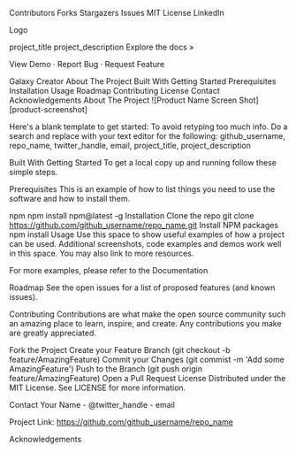 Contributors Forks Stargazers Issues MIT License LinkedIn


Logo

project_title
project_description
Explore the docs »

View Demo · Report Bug · Request Feature

Galaxy Creator
About The Project
Built With
Getting Started
Prerequisites
Installation
Usage
Roadmap
Contributing
License
Contact
Acknowledgements
About The Project
![Product Name Screen Shot][product-screenshot]

Here's a blank template to get started: To avoid retyping too much info. Do a search and replace with your text editor for the following: github_username, repo_name, twitter_handle, email, project_title, project_description

Built With
Getting Started
To get a local copy up and running follow these simple steps.

Prerequisites
This is an example of how to list things you need to use the software and how to install them.

npm
npm install npm@latest -g
Installation
Clone the repo
git clone https://github.com/github_username/repo_name.git
Install NPM packages
npm install
Usage
Use this space to show useful examples of how a project can be used. Additional screenshots, code examples and demos work well in this space. You may also link to more resources.

For more examples, please refer to the Documentation

Roadmap
See the open issues for a list of proposed features (and known issues).

Contributing
Contributions are what make the open source community such an amazing place to learn, inspire, and create. Any contributions you make are greatly appreciated.

Fork the Project
Create your Feature Branch (git checkout -b feature/AmazingFeature)
Commit your Changes (git commist -m 'Add some AmazingFeature')
Push to the Branch (git push origin feature/AmazingFeature)
Open a Pull Request
License
Distributed under the MIT License. See LICENSE for more information.

Contact
Your Name - @twitter_handle - email

Project Link: https://github.com/github_username/repo_name

Acknowledgements
